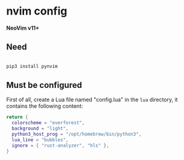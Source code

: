 # nvim config

**NeoVim v11+**

## Need
``` python

pip3 install pynvim

```

## Must be configured

First of all, create a Lua file named "config.lua" in the `lua` directory, it contains the following content:

```lua
return {
  colorscheme = "everforest",
  background = "light",
  python3_host_prog = "/opt/homebrew/bin/python3",
  lua_line = "bubbles",
  ignore = { "rust-analyzer", "hls" },
}
```
